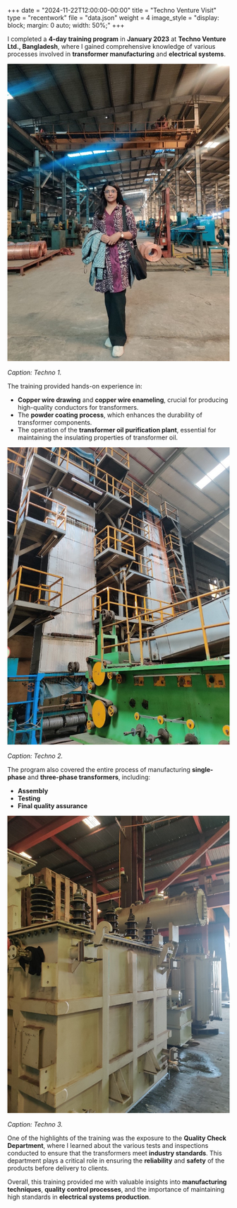 +++
date = "2024-11-22T12:00:00-00:00"
title = "Techno Venture Visit"
type = "recentwork"
file = "data.json"
weight = 4
image_style = "display: block; margin: 0 auto; width: 50%;"
+++

I completed a **4-day training program** in **January 2023** at **Techno Venture Ltd., Bangladesh**, where I gained comprehensive knowledge of various processes involved in **transformer manufacturing** and **electrical systems**.

![Techno Venture Visit](/images/techno_3.jpg)

*Caption: Techno 1.*

The training provided hands-on experience in:
- **Copper wire drawing** and **copper wire enameling**, crucial for producing high-quality conductors for transformers.
- The **powder coating process**, which enhances the durability of transformer components.
- The operation of the **transformer oil purification plant**, essential for maintaining the insulating properties of transformer oil.

![Techno Venture Visit](/images/techno_2.jpg)

*Caption: Techno 2.*

The program also covered the entire process of manufacturing **single-phase** and **three-phase transformers**, including:
- **Assembly**
- **Testing**
- **Final quality assurance**

![Techno Venture Visit](/images/techno_1.jpg)

*Caption: Techno 3.*

One of the highlights of the training was the exposure to the **Quality Check Department**, where I learned about the various tests and inspections conducted to ensure that the transformers meet **industry standards**. This department plays a critical role in ensuring the **reliability** and **safety** of the products before delivery to clients.

Overall, this training provided me with valuable insights into **manufacturing techniques**, **quality control processes**, and the importance of maintaining high standards in **electrical systems production**.
